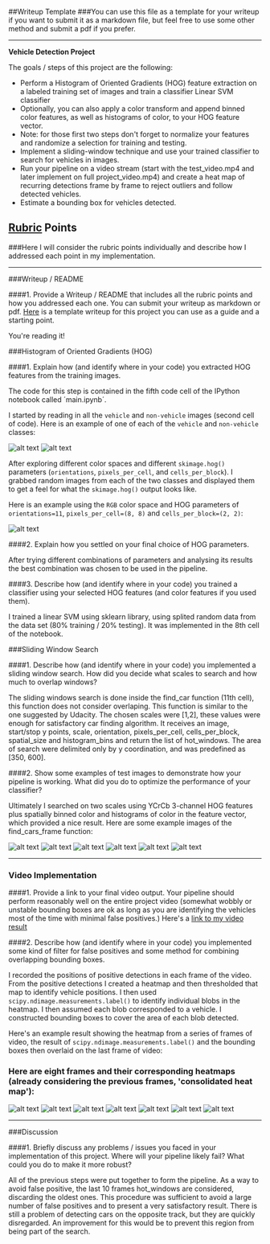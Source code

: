 ##Writeup Template
###You can use this file as a template for your writeup if you want to submit it as a markdown file, but feel free to use some other method and submit a pdf if you prefer.

---

**Vehicle Detection Project**

The goals / steps of this project are the following:

* Perform a Histogram of Oriented Gradients (HOG) feature extraction on a labeled training set of images and train a classifier Linear SVM classifier
* Optionally, you can also apply a color transform and append binned color features, as well as histograms of color, to your HOG feature vector. 
* Note: for those first two steps don't forget to normalize your features and randomize a selection for training and testing.
* Implement a sliding-window technique and use your trained classifier to search for vehicles in images.
* Run your pipeline on a video stream (start with the test_video.mp4 and later implement on full project_video.mp4) and create a heat map of recurring detections frame by frame to reject outliers and follow detected vehicles.
* Estimate a bounding box for vehicles detected.

[//]: # (Image References)	
[image1]: ./output_images/car1.jpg
[image1b]: ./output_images/notcar1.jpg
[hog]: ./output_images/hog.jpg
[image3]: ./output_images/car_find0.jpg
[image3b]: ./output_images/car_find1.jpg
[image3c]: ./output_images/car_find2.jpg
[image3d]: ./output_images/car_find3.jpg
[image3e]: ./output_images/car_find4.jpg
[image3f]: ./output_images/car_find5.jpg
[image4]: ./output_images/detected3.jpg
[image4b]: ./output_images/detected4.jpg
[image4c]: ./output_images/detected5.jpg
[image4d]: ./output_images/detected6.jpg
[image4e]: ./output_images/detected7.jpg
[image4f]: ./output_images/detected8.jpg
[image4g]: ./output_images/detected9.jpg
[image4h]: ./output_images/detected10.jpg
[image5]: ./examples/bboxes_and_heat.png
[image6]: ./examples/labels_map.png
[image7]: ./examples/output_bboxes.png
[video1]: ./project_video.mp4

## [Rubric](https://review.udacity.com/#!/rubrics/513/view) Points
###Here I will consider the rubric points individually and describe how I addressed each point in my implementation.  

---
###Writeup / README

####1. Provide a Writeup / README that includes all the rubric points and how you addressed each one.  You can submit your writeup as markdown or pdf.  [Here](https://github.com/udacity/CarND-Vehicle-Detection/blob/master/writeup_template.md) is a template writeup for this project you can use as a guide and a starting point.  

You're reading it!

###Histogram of Oriented Gradients (HOG)

####1. Explain how (and identify where in your code) you extracted HOG features from the training images.

The code for this step is contained in the fifth code cell of the IPython notebook called ´main.ipynb´.  

I started by reading in all the `vehicle` and `non-vehicle` images (second cell of code).  Here is an example of one of each of the `vehicle` and `non-vehicle` classes:

![alt text][image1]
![alt text][image1b]

After exploring different color spaces and different `skimage.hog()` parameters (`orientations`, `pixels_per_cell`, and `cells_per_block`).  I grabbed random images from each of the two classes and displayed them to get a feel for what the `skimage.hog()` output looks like.

Here is an example using the `RGB` color space and HOG parameters of `orientations=11`, `pixels_per_cell=(8, 8)` and `cells_per_block=(2, 2)`:

![alt text][hog]

####2. Explain how you settled on your final choice of HOG parameters.

After trying different combinations of parameters and analysing its results the best combination was chosen to be used in the pipeline.

####3. Describe how (and identify where in your code) you trained a classifier using your selected HOG features (and color features if you used them).

I trained a linear SVM using sklearn library, using splited random data from the data set (80% training / 20% testing).
It was implemented in the 8th cell of the notebook.

###Sliding Window Search

####1. Describe how (and identify where in your code) you implemented a sliding window search.  How did you decide what scales to search and how much to overlap windows?

The sliding windows search is done inside the find_car function (11th cell), this function does not consider overlaping. This function is similar to the one suggested by Udacity.
The chosen scales were [1,2], these values were enough for satisfactory car finding algorithm. It receives an image, start/stop y points, scale, orientation, pixels_per_cell, cells_per_block, spatial_size and histogram_bins and return the list of hot_windows.
The area of search were delimited only by y coordination, and was predefined as [350, 600].

####2. Show some examples of test images to demonstrate how your pipeline is working.  What did you do to optimize the performance of your classifier?


Ultimately I searched on two scales using YCrCb 3-channel HOG features plus spatially binned color and histograms of color in the feature vector, which provided a nice result.  Here are some example images of the find_cars_frame function:

![alt text][image3]
![alt text][image3b]
![alt text][image3c]
![alt text][image3d]
![alt text][image3e]
![alt text][image3f]


---

### Video Implementation

####1. Provide a link to your final video output.  Your pipeline should perform reasonably well on the entire project video (somewhat wobbly or unstable bounding boxes are ok as long as you are identifying the vehicles most of the time with minimal false positives.)
Here's a [link to my video result](./output_10.mp4)


####2. Describe how (and identify where in your code) you implemented some kind of filter for false positives and some method for combining overlapping bounding boxes.

I recorded the positions of positive detections in each frame of the video.  From the positive detections I created a heatmap and then thresholded that map to identify vehicle positions.  I then used `scipy.ndimage.measurements.label()` to identify individual blobs in the heatmap.  I then assumed each blob corresponded to a vehicle.  I constructed bounding boxes to cover the area of each blob detected.  

Here's an example result showing the heatmap from a series of frames of video, the result of `scipy.ndimage.measurements.label()` and the bounding boxes then overlaid on the last frame of video:

### Here are eight frames and their corresponding heatmaps (already considering the previous frames, 'consolidated heat map'):

![alt text][image4]
![alt text][image4b]
![alt text][image4c]
![alt text][image4d]
![alt text][image4e]
![alt text][image4f]
![alt text][image4g]


---

###Discussion

####1. Briefly discuss any problems / issues you faced in your implementation of this project.  Where will your pipeline likely fail?  What could you do to make it more robust?

All of the previous steps were put together to form the pipeline. As a way to avoid false positive, the last 10 frames hot_windows are considered, discarding the oldest ones. 
This procedure was sufficient to avoid a large number of false positives and to present a very satisfactory result.
There is still a problem of detecting cars on the opposite track, but they are quickly disregarded. An improvement for this would be to prevent this region from being part of the search.